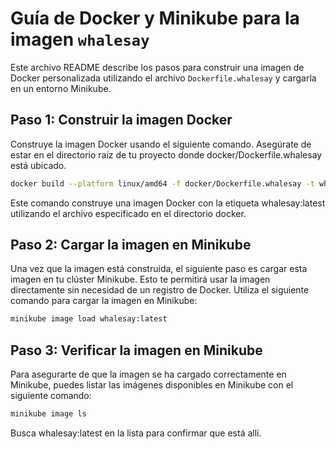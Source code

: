 # Guía de Docker y Minikube para la imagen `whalesay`

Este archivo README describe los pasos para construir una imagen de Docker personalizada utilizando el archivo `Dockerfile.whalesay` y cargarla en un entorno Minikube.

## Paso 1: Construir la imagen Docker

Construye la imagen Docker usando el siguiente comando. Asegúrate de estar en el directorio raíz de tu proyecto donde docker/Dockerfile.whalesay está ubicado.

```bash
docker build --platform linux/amd64 -f docker/Dockerfile.whalesay -t whalesay:latest .
```

Este comando construye una imagen Docker con la etiqueta whalesay:latest utilizando el archivo especificado en el directorio docker.

## Paso 2: Cargar la imagen en Minikube

Una vez que la imagen está construida, el siguiente paso es cargar esta imagen en tu clúster Minikube. Esto te permitirá usar la imagen directamente sin necesidad de un registro de Docker. Utiliza el siguiente comando para cargar la imagen en Minikube:

```bash
minikube image load whalesay:latest
```

## Paso 3: Verificar la imagen en Minikube

Para asegurarte de que la imagen se ha cargado correctamente en Minikube, puedes listar las imágenes disponibles en Minikube con el siguiente comando:

```bash
minikube image ls
```
Busca whalesay:latest en la lista para confirmar que está allí.
